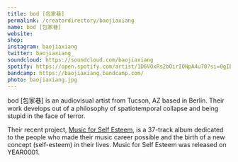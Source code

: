 ```yaml
---
title: bod [包家巷]
permalink: /creatordirectory/baojiaxiang
name: bod [包家巷]
website: 
shop: 
instagram: baojiaxiang
twitter: baojiaxiang_
soundcloud: https://soundcloud.com/baojiaxiang
spotify: https://open.spotify.com/artist/1D6VOxRs2bOirIONpA4u70?si=0gIEEdQdRaSRnrkVavDfOQ
bandcamp: https://baojiaxiang.bandcamp.com/
photo: baojiaxiang.jpg
---
```


bod [包家巷] is an audiovisual artist from Tucson, AZ based in Berlin. Their work develops out of a philosophy of spatiotemporal collapse and being stupid in the face of terror.

Their recent project, [Music for Self Esteem](https://year0001.com/label/cases/yr0107), is a 37-track album dedicated to the people who made their music career possible and the birth of a new concept (self-esteem) in their lives. Music for Self Esteem was released on YEAR0001.